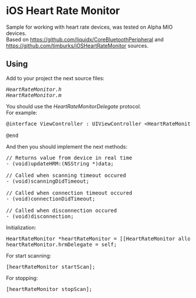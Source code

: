 iOS Heart Rate Monitor
======================

Sample for working with heart rate devices, was tested on Alpha MIO devices.<br>
Based on https://github.com/liquidx/CoreBluetoothPeripheral and https://github.com/timburks/iOSHeartRateMonitor sources.

## Using

Add to your project the next source files: <br>
<pre>
<i>HeartRateMonitor.h
HeartRateMonitor.m</i>
</pre>
You should use the <i>HeartRateMonitorDelegate</i> protocol.<br>
For example:<br>
<pre>
@interface ViewController : UIViewController &#60;HeartRateMonitorDelegate&#62;

@end
</pre>
And then you should implement the next methods:<br>
<pre>
// Returns value from device in real time
- (void)updateHRM:(NSString *)data;

// Called when scanning timeout occured
- (void)scanningDidTimeout;

// Called when connection timeout occured
- (void)connectionDidTimeout;

// Called when disconnection occured
- (void)disconnection;
</pre>

Initialization:<br>
<pre>
HeartRateMonitor *heartRateMonitor = [[HeartRateMonitor alloc] init];
heartRateMonitor.hrmDelegate = self;
</pre>

For start scanning:<br>
<pre>
[heartRateMonitor startScan];
</pre>

For stopping:<br>
<pre>
[heartRateMonitor stopScan];
</pre>

